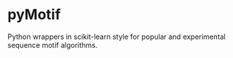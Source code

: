 # pyMotif
Python wrappers in scikit-learn style for popular and experimental sequence motif algorithms.
